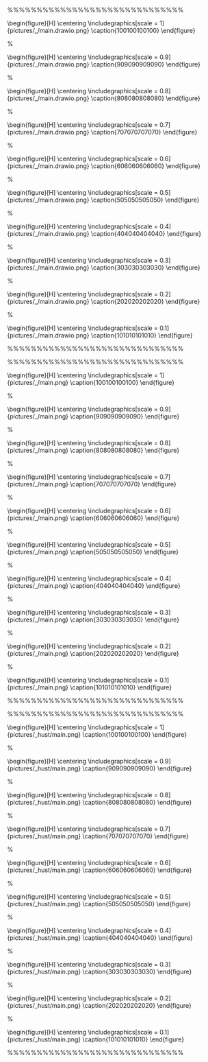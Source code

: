 















%%%%%%%%%%%%%%%%%%%%%%%%%%%%%%

\begin{figure}[H]
\centering
\includegraphics[scale = 1]{pictures/_/main.drawio.png}
\caption{100100100100}
\end{figure}

%

\begin{figure}[H]
\centering
\includegraphics[scale = 0.9]{pictures/_/main.drawio.png}
\caption{909090909090}
\end{figure}

%

\begin{figure}[H]
\centering
\includegraphics[scale = 0.8]{pictures/_/main.drawio.png}
\caption{808080808080}
\end{figure}

%

\begin{figure}[H]
\centering
\includegraphics[scale = 0.7]{pictures/_/main.drawio.png}
\caption{707070707070}
\end{figure}

%

\begin{figure}[H]
\centering
\includegraphics[scale = 0.6]{pictures/_/main.drawio.png}
\caption{606060606060}
\end{figure}

%

\begin{figure}[H]
\centering
\includegraphics[scale = 0.5]{pictures/_/main.drawio.png}
\caption{505050505050}
\end{figure}

%

\begin{figure}[H]
\centering
\includegraphics[scale = 0.4]{pictures/_/main.drawio.png}
\caption{404040404040}
\end{figure}

%

\begin{figure}[H]
\centering
\includegraphics[scale = 0.3]{pictures/_/main.drawio.png}
\caption{303030303030}
\end{figure}

%

\begin{figure}[H]
\centering
\includegraphics[scale = 0.2]{pictures/_/main.drawio.png}
\caption{202020202020}
\end{figure}

%

\begin{figure}[H]
\centering
\includegraphics[scale = 0.1]{pictures/_/main.drawio.png}
\caption{101010101010}
\end{figure}

%%%%%%%%%%%%%%%%%%%%%%%%%%%%%%
































%%%%%%%%%%%%%%%%%%%%%%%%%%%%%%

\begin{figure}[H]
\centering
\includegraphics[scale = 1]{pictures/_/main.png}
\caption{100100100100}
\end{figure}

%

\begin{figure}[H]
\centering
\includegraphics[scale = 0.9]{pictures/_/main.png}
\caption{909090909090}
\end{figure}

%

\begin{figure}[H]
\centering
\includegraphics[scale = 0.8]{pictures/_/main.png}
\caption{808080808080}
\end{figure}

%

\begin{figure}[H]
\centering
\includegraphics[scale = 0.7]{pictures/_/main.png}
\caption{707070707070}
\end{figure}

%

\begin{figure}[H]
\centering
\includegraphics[scale = 0.6]{pictures/_/main.png}
\caption{606060606060}
\end{figure}

%

\begin{figure}[H]
\centering
\includegraphics[scale = 0.5]{pictures/_/main.png}
\caption{505050505050}
\end{figure}

%

\begin{figure}[H]
\centering
\includegraphics[scale = 0.4]{pictures/_/main.png}
\caption{404040404040}
\end{figure}

%

\begin{figure}[H]
\centering
\includegraphics[scale = 0.3]{pictures/_/main.png}
\caption{303030303030}
\end{figure}

%

\begin{figure}[H]
\centering
\includegraphics[scale = 0.2]{pictures/_/main.png}
\caption{202020202020}
\end{figure}

%

\begin{figure}[H]
\centering
\includegraphics[scale = 0.1]{pictures/_/main.png}
\caption{101010101010}
\end{figure}

%%%%%%%%%%%%%%%%%%%%%%%%%%%%%%
































%%%%%%%%%%%%%%%%%%%%%%%%%%%%%%

\begin{figure}[H]
\centering
\includegraphics[scale = 1]{pictures/_hust/main.png}
\caption{100100100100}
\end{figure}

%

\begin{figure}[H]
\centering
\includegraphics[scale = 0.9]{pictures/_hust/main.png}
\caption{909090909090}
\end{figure}

%

\begin{figure}[H]
\centering
\includegraphics[scale = 0.8]{pictures/_hust/main.png}
\caption{808080808080}
\end{figure}

%

\begin{figure}[H]
\centering
\includegraphics[scale = 0.7]{pictures/_hust/main.png}
\caption{707070707070}
\end{figure}

%

\begin{figure}[H]
\centering
\includegraphics[scale = 0.6]{pictures/_hust/main.png}
\caption{606060606060}
\end{figure}

%

\begin{figure}[H]
\centering
\includegraphics[scale = 0.5]{pictures/_hust/main.png}
\caption{505050505050}
\end{figure}

%

\begin{figure}[H]
\centering
\includegraphics[scale = 0.4]{pictures/_hust/main.png}
\caption{404040404040}
\end{figure}

%

\begin{figure}[H]
\centering
\includegraphics[scale = 0.3]{pictures/_hust/main.png}
\caption{303030303030}
\end{figure}

%

\begin{figure}[H]
\centering
\includegraphics[scale = 0.2]{pictures/_hust/main.png}
\caption{202020202020}
\end{figure}

%

\begin{figure}[H]
\centering
\includegraphics[scale = 0.1]{pictures/_hust/main.png}
\caption{101010101010}
\end{figure}

%%%%%%%%%%%%%%%%%%%%%%%%%%%%%%
















